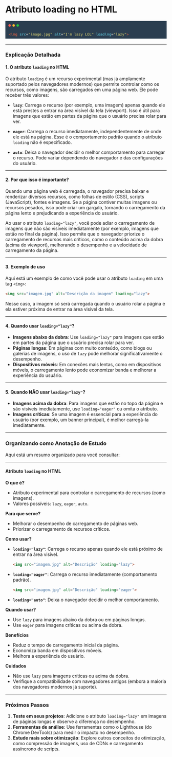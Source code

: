 # Atributo loading no HTML

![carregamento com loading](carregamento-img.png)

---

### **Explicação Detalhada**

#### **1. O atributo `loading` no HTML**
O atributo `loading` é um recurso experimental (mas já amplamente suportado pelos navegadores modernos) que permite controlar como os recursos, como imagens, são carregados em uma página web. Ele pode receber três valores:

- **`lazy`**: Carrega o recurso (por exemplo, uma imagem) apenas quando ele está prestes a entrar na área visível da tela (viewport). Isso é útil para imagens que estão em partes da página que o usuário precisa rolar para ver.
  
- **`eager`**: Carrega o recurso imediatamente, independentemente de onde ele está na página. Esse é o comportamento padrão quando o atributo `loading` não é especificado.

- **`auto`**: Deixa o navegador decidir o melhor comportamento para carregar o recurso. Pode variar dependendo do navegador e das configurações do usuário.

---

#### **2. Por que isso é importante?**
Quando uma página web é carregada, o navegador precisa baixar e renderizar diversos recursos, como folhas de estilo (CSS), scripts (JavaScript), fontes e imagens. Se a página contiver muitas imagens ou recursos pesados, isso pode criar um gargalo, tornando o carregamento da página lento e prejudicando a experiência do usuário.

Ao usar o atributo `loading="lazy"`, você pode adiar o carregamento de imagens que não são visíveis imediatamente (por exemplo, imagens que estão no final da página). Isso permite que o navegador priorize o carregamento de recursos mais críticos, como o conteúdo acima da dobra (acima do viewport), melhorando o desempenho e a velocidade de carregamento da página.

---

#### **3. Exemplo de uso**
Aqui está um exemplo de como você pode usar o atributo `loading` em uma tag `<img>`:

```html
<img src="imagem.jpg" alt="Descrição da imagem" loading="lazy">
```

Nesse caso, a imagem só será carregada quando o usuário rolar a página e ela estiver próxima de entrar na área visível da tela.

---

#### **4. Quando usar `loading="lazy"`?**
- **Imagens abaixo da dobra**: Use `loading="lazy"` para imagens que estão em partes da página que o usuário precisa rolar para ver.
- **Páginas longas**: Em páginas com muito conteúdo, como blogs ou galerias de imagens, o uso de `lazy` pode melhorar significativamente o desempenho.
- **Dispositivos móveis**: Em conexões mais lentas, como em dispositivos móveis, o carregamento lento pode economizar banda e melhorar a experiência do usuário.

---

#### **5. Quando NÃO usar `loading="lazy"`?**
- **Imagens acima da dobra**: Para imagens que estão no topo da página e são visíveis imediatamente, use `loading="eager"` ou omita o atributo.
- **Imagens críticas**: Se uma imagem é essencial para a experiência do usuário (por exemplo, um banner principal), é melhor carregá-la imediatamente.

---

### **Organizando como Anotação de Estudo**

Aqui está um resumo organizado para você consultar:

---

#### **Atributo `loading` no HTML**

**O que é?**
- Atributo experimental para controlar o carregamento de recursos (como imagens).
- Valores possíveis: `lazy`, `eager`, `auto`.

**Para que serve?**
- Melhorar o desempenho de carregamento de páginas web.
- Priorizar o carregamento de recursos críticos.

**Como usar?**
- **`loading="lazy"`**: Carrega o recurso apenas quando ele está próximo de entrar na área visível.
  ```html
  <img src="imagem.jpg" alt="Descrição" loading="lazy">
  ```
- **`loading="eager"`**: Carrega o recurso imediatamente (comportamento padrão).
  ```html
  <img src="imagem.jpg" alt="Descrição" loading="eager">
  ```
- **`loading="auto"`**: Deixa o navegador decidir o melhor comportamento.

**Quando usar?**
- Use `lazy` para imagens abaixo da dobra ou em páginas longas.
- Use `eager` para imagens críticas ou acima da dobra.

**Benefícios**
- Reduz o tempo de carregamento inicial da página.
- Economiza banda em dispositivos móveis.
- Melhora a experiência do usuário.

**Cuidados**
- Não use `lazy` para imagens críticas ou acima da dobra.
- Verifique a compatibilidade com navegadores antigos (embora a maioria dos navegadores modernos já suporte).

---

### **Próximos Passos**
1. **Teste em seus projetos**: Adicione o atributo `loading="lazy"` em imagens de páginas longas e observe a diferença no desempenho.
2. **Ferramentas de análise**: Use ferramentas como o Lighthouse (do Chrome DevTools) para medir o impacto no desempenho.
3. **Estude mais sobre otimização**: Explore outros conceitos de otimização, como compressão de imagens, uso de CDNs e carregamento assíncrono de scripts.

